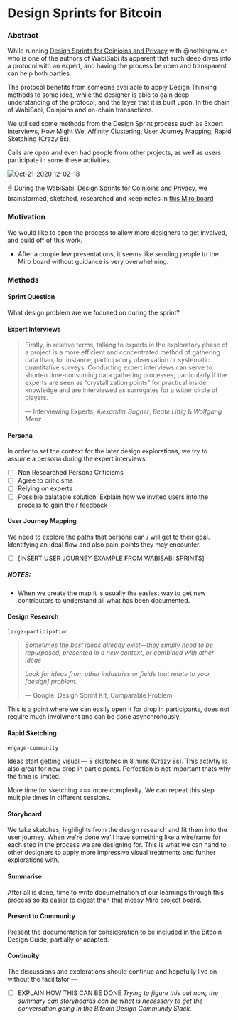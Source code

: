 # Design Sprints for Bitcoin

### Abstract

While running [Design Sprints for Coinjoins and Privacy](https://github.com/peakshift/bitcoin-ux/blob/master/coinjoins/design-sprints.md) with @nothingmuch who is one of the authors of WabiSabi its apparent that such deep dives into a protocol with an expert, and having the process be open and transparent can help both parties.

The protocol benefits from someone available to apply Design Thinking methods to some idea, while the designer is able to gain deep understanding of the protocol, and the layer that it is built upon. In the chain of WabiSabi, Coinjoins and on-chain transactions.

We utilised some methods from the Design Sprint process such as Expert Interviews, How Might We, Affinity Clustering, User Journey Mapping, Rapid Sketching (Crazy 8s). 

Calls are open and even had people from other projects, as well as users participate in some these activities.

![Oct-21-2020 12-02-18](coinjoins/assets/img/design-sprint-0-miro.gif)

☝️ During the [WabiSabi: Design Sprints for Coinjoins and Privacy](https://github.com/peakshift/bitcoin-ux/blob/master/coinjoins/design-sprints.md), we brainstormed, sketched, researched and keep notes in [this Miro board](https://miro.com/app/board/o9J_knmJ_C0=/) 

### Motivation

We would like to open the process to allow more designers to get involved, and build off of this work.

- After a couple few presentations, it seems like sending people to the Miro board without guidance is very overwhelming.

### Methods

#### Sprint Question

What design problem are we focused on during the sprint?

#### Expert Interviews

> Firstly, in relative terms, talking to experts in the exploratory phase of a project is a more efficient and concentrated method of gathering data than, for instance, participatory observation or systematic quantitative surveys. Conducting expert interviews can serve to shorten time-consuming data gathering processes, particularly if the experts are seen as “crystallization points” for practical insider knowledge and are interviewed as surrogates for a wider circle of players.
>
> — Interviewing Experts, *Alexander Bogner*, *Beate Littig* & *Wolfgang Menz*

#### Persona

In order to set the context for the later design explorations, we try to assume a persona during the expert interviews.

- [ ] Non Researched Persona Criticisms
- [ ] Agree to criticisms
- [ ] Relying on experts
- [ ] Possible palatable solution: Explain how we invited users into the process to gain their feedback

#### User Journey Mapping

We need to explore the paths that persona can / will get to their goal. Identifying an ideal flow and also pain-points they may encounter.

- [ ] [INSERT USER JOURNEY EXAMPLE FROM WABISABI SPRINTS]

##### NOTES:

- When we create the map it is usually the easiest way to get new contributors to understand all what has been documented.

#### Design Research

`large-participation`

> *Sometimes the best ideas already exist—they simply need to be repurposed, presented in a new context, or combined with other ideas*
>
> *Look for ideas from other industries or fields that relate to your [design] problem.*
>
> — Google: Design Sprint Kit, Comparable Problem

This is a point where we can easily open it for drop in participants, does not require much involvment and can be done asynchronously.

#### Rapid Sketching

`engage-community`

Ideas start getting visual — 8 sketches in 8 mins (Crazy 8s). This activtiy is also great for new drop in participants. Perfection is not important thats why the time is limited.

More time for sketching === more complexity. We can repeat this step multiple times in different sessions.

#### Storyboard

We take sketches, highlights from the design research and fit them into the user journey. When we're done we'll have something like a wireframe for each step in the process we are designing for. This is what we can hand to other designers to apply more impressive visual treatments and further explorations with.

#### Summarise

After all is done, time to write documetnation of our learnings through this process so its easier to digest than that messy Miro project board.

#### Present to Community

Present the documentation for consideration to be included in the Bitcoin Design Guide, partially or adapted.

#### Continuity

The discussions and explorations should continue and hopefully live on without the facilitator — 

- [ ] EXPLAIN HOW THIS CAN BE DONE
  *Trying to figure this out now, the summary can storyboards can be what is necessary to get the conversation going in the Bitcoin Design Community Slack.*